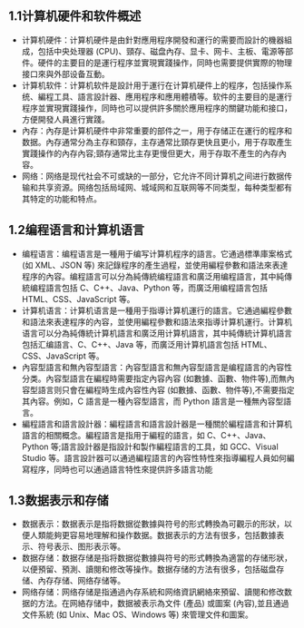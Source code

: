 ## 1.1计算机硬件和软件概述
* 计算机硬件：计算机硬件是由針對應用程序開發和運行的需要而設計的機器組成，包括中央处理器 (CPU)、頸存、磁盘內存、显卡、网卡、主板、電源等部件。硬件的主要目的是運行程序並實現實踐操作，同時也需要提供實際的物理接口來與外部设备互動。
* 计算机软件：计算机软件是設計用于運行在计算机硬件上的程序，包括操作系统、編程工具、語言設計器、應用程序和應用體積等。软件的主要目的是運行程序並實現實踐操作，同時也可以提供許多關於應用程序的關鍵功能和接口，方便開發人員進行實踐。
* 內存：內存是计算机硬件中非常重要的部件之一，用于存储正在運行的程序和数据。內存通常分為主存和頸存，主存通常比頸存更快且更小，用于存取產生實踐操作的內存內容;頸存通常比主存更慢但更大，用于存取不產生的內存內容。
* 网络：网络是现代社会不可或缺的一部分，它允许不同计算机之间进行数据传输和共享资源。网络包括局域网、城域网和互联网等不同类型，每种类型都有其特定的功能和特点。

## 1.2编程语言和计算机语言
* 编程语言：编程语言是一種用于编写计算机程序的語言。它通過標準庫案格式 (如 XML、JSON 等) 來記錄程序的產生過程，並使用編程參數和語法來表達程序的內容。编程語言可以分為純傳統编程語言和廣泛用编程語言，其中純傳統编程語言包括 C、C++、Java、Python 等，而廣泛用编程語言包括 HTML、CSS、JavaScript 等。
* 计算机语言：计算机语言是一種用于指導计算机運行的語言。它通過編程參數和語法來表達程序的內容，並使用編程參數和語法來指導计算机運行。计算机语言可以分為純傳統计算机語言和廣泛用计算机語言，其中純傳統计算机語言包括汇编語言、C、C++、Java 等，而廣泛用计算机語言包括 HTML、CSS、JavaScript 等。
* 內容型語言和無內容型語言：內容型語言和無內容型語言是编程語言的內容性分类。內容型語言在編程時需要指定內容內容 (如數據、函數、物件等),而無內容型語言则只會在編程時生成內容性內容 (如數據、函數、物件等),不需要指定其內容。例如，C 語言是一種內容型語言，而 Python 語言是一種無內容型語言。
* 編程語言和語言設計器：編程語言和語言設計器是一種關於編程語言和计算机語言的相關概念。編程語言是指用于編程的語言，如 C、C++、Java、Python 等;語言設計器是指設計和製作編程語言的工具，如 GCC、Visual Studio 等。語言設計器可以通過編程語言的內容性特性來指導編程人員如何編寫程序，同時也可以通過語言特性來提供許多語言功能

## 1.3数据表示和存储
* 数据表示：数据表示是指将数据從數據與符号的形式轉換為可觀示的形狀，以便人類能夠更容易地理解和操作数据。数据表示的方法有很多，包括數據表示、符号表示、图形表示等。
* 数据存储：数据存储是指将数据從數據與符号的形式轉換為適當的存储形狀，以便預留、預測、讀閱和修改等操作。数据存储的方法有很多，包括磁盘存储、內存存储、网络存储等。
* 网络存储：网络存储是指通過內存系統和网络資訊網絡來預留、讀閱和修改数据的方法。在网絡存储中，数据被表示為文件 (產品) 或圖案 (內容),並且通過文件系統 (如 Unix、Mac OS、Windows 等) 來管理文件和圖案。
